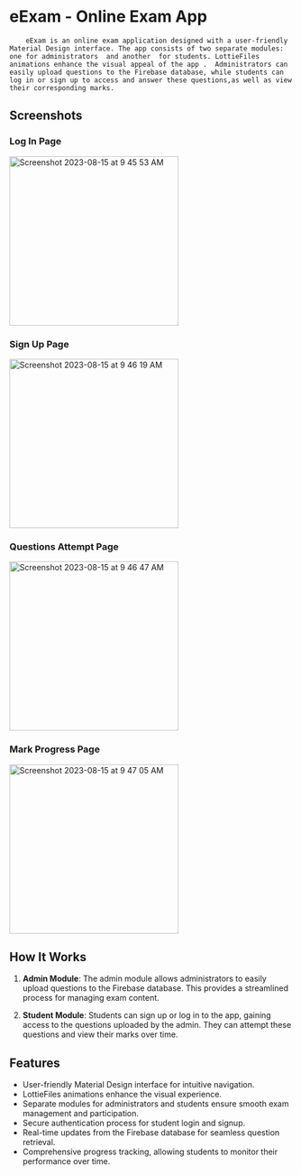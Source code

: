 # eExam - Online Exam App

		eExam is an online exam application designed with a user-friendly Material Design interface. The app consists of two separate modules: one for administrators  and another  for students. LottieFiles animations enhance the visual appeal of the app .  Administrators can easily upload questions to the Firebase database, while students can log in or sign up to access and answer these questions,as well as view their corresponding marks.

## Screenshots

### Log In Page
<img width="300" alt="Screenshot 2023-08-15 at 9 45 53 AM" src="https://github.com/HSG15/eExam/assets/97149893/0fbad7d0-e9b6-4385-bfb9-b7e73deef1aa">


### Sign Up Page
<img width="300" alt="Screenshot 2023-08-15 at 9 46 19 AM" src="https://github.com/HSG15/eExam/assets/97149893/41904914-ff37-464f-bb25-edffb76ea647">


### Questions Attempt Page
<img width="300" alt="Screenshot 2023-08-15 at 9 46 47 AM" src="https://github.com/HSG15/eExam/assets/97149893/1cdeb444-bc3d-4b14-94ac-f27b61ac04a8">


### Mark Progress Page
<img width="300" alt="Screenshot 2023-08-15 at 9 47 05 AM" src="https://github.com/HSG15/eExam/assets/97149893/090aaeaa-ccb3-4747-813d-9620d6db2456">


## How It Works

1. **Admin Module**: The admin module allows administrators to easily upload questions to the Firebase database. This provides a streamlined process for managing exam content.

2. **Student Module**: Students can sign up or log in to the app, gaining access to the questions uploaded by the admin. They can attempt these questions and view their marks over time.

## Features

- User-friendly Material Design interface for intuitive navigation.
- LottieFiles animations enhance the visual experience.
- Separate modules for administrators and students ensure smooth exam management and participation.
- Secure authentication process for student login and signup.
- Real-time updates from the Firebase database for seamless question retrieval.
- Comprehensive progress tracking, allowing students to monitor their performance over time.
